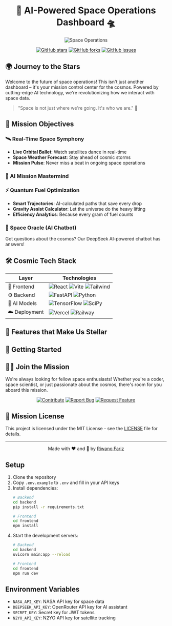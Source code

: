 <div align="center">
  
# 🌌 AI-Powered Space Operations Dashboard 🛸

![Space Operations](https://media.giphy.com/media/v1.Y2lkPTc5MGI3NjExcDd6bW95Y3Vzc2l1OWF4OWF4ZmRxYnBxbGxxbzFyYmx1ZHB1dWx6eCZlcD12MV9pbnRlcm5hbF9naWZfYnlfaWQmY3Q9Zw/xT8qBhrlNooHBHRdV6/giphy.gif)

[![GitHub stars](https://img.shields.io/github/stars/Riwan000/AI-Space-Operations-Dashboard?style=social)](https://github.com/Riwan000/AI-Space-Operations-Dashboard/stargazers)
[![GitHub forks](https://img.shields.io/github/forks/Riwan000/AI-Space-Operations-Dashboard?style=social)](https://github.com/Riwan000/AI-Space-Operations-Dashboard/network/members)
[![GitHub issues](https://img.shields.io/github/issues/Riwan000/AI-Space-Operations-Dashboard)](https://github.com/Riwan000/AI-Space-Operations-Dashboard/issues)

</div>

## 🌍 Journey to the Stars

Welcome to the future of space operations! This isn't just another dashboard – it's your mission control center for the cosmos. Powered by cutting-edge AI technology, we're revolutionizing how we interact with space data.

> "Space is not just where we're going. It's who we are." 🚀

## 🎯 Mission Objectives

### 🛰️ Real-Time Space Symphony
- **Live Orbital Ballet**: Watch satellites dance in real-time
- **Space Weather Forecast**: Stay ahead of cosmic storms
- **Mission Pulse**: Never miss a beat in ongoing space operations

### 🤖 AI Mission Mastermind


### ⚡ Quantum Fuel Optimization
- **Smart Trajectories**: AI-calculated paths that save every drop
- **Gravity Assist Calculator**: Let the universe do the heavy lifting
- **Efficiency Analytics**: Because every gram of fuel counts

### 🌟 Space Oracle (AI Chatbot)
Got questions about the cosmos? Our DeepSeek AI-powered chatbot has answers!

## 🛠️ Cosmic Tech Stack

<div align="center">

| Layer | Technologies |
|-------|--------------|
| 🎨 Frontend | ![React](https://img.shields.io/badge/-React-61DAFB?style=flat-square&logo=react&logoColor=black) ![Vite](https://img.shields.io/badge/-Vite-646CFF?style=flat-square&logo=vite&logoColor=white) ![Tailwind](https://img.shields.io/badge/-Tailwind-38B2AC?style=flat-square&logo=tailwind-css&logoColor=white) |
| ⚙️ Backend | ![FastAPI](https://img.shields.io/badge/-FastAPI-009688?style=flat-square&logo=fastapi&logoColor=white) ![Python](https://img.shields.io/badge/-Python-3776AB?style=flat-square&logo=python&logoColor=white) |
| 🧠 AI Models | ![TensorFlow](https://img.shields.io/badge/-TensorFlow-FF6F00?style=flat-square&logo=tensorflow&logoColor=white) ![SciPy](https://img.shields.io/badge/-SciPy-8CAAE6?style=flat-square&logo=scipy&logoColor=white) |
| ☁️ Deployment | ![Vercel](https://img.shields.io/badge/-Vercel-000000?style=flat-square&logo=vercel&logoColor=white) ![Railway](https://img.shields.io/badge/-Railway-0B0D0E?style=flat-square&logo=railway&logoColor=white) |

</div>

## 🌠 Features that Make Us Stellar

## 🚀 Getting Started

## 👨‍🚀 Join the Mission

We're always looking for fellow space enthusiasts! Whether you're a coder, space scientist, or just passionate about the cosmos, there's room for you aboard this mission.

<div align="center">

[![Contribute](https://img.shields.io/badge/-Contribute-0A0A0A?style=for-the-badge&logo=github&logoColor=white)](CONTRIBUTING.md)
[![Report Bug](https://img.shields.io/badge/-Report%20Bug-red?style=for-the-badge&logo=bug&logoColor=white)](issues)
[![Request Feature](https://img.shields.io/badge/-Request%20Feature-blue?style=for-the-badge&logo=rocket&logoColor=white)](issues)

</div>

## 📜 Mission License

This project is licensed under the MIT License - see the [LICENSE](LICENSE) file for details.

<div align="center">

---
Made with ❤️ and 🚀 by [Riwano Fariz](https://github.com/Riwan000)

</div>

## Setup
1. Clone the repository
2. Copy `.env.example` to `.env` and fill in your API keys
3. Install dependencies:
   ```bash
   # Backend
   cd backend
   pip install -r requirements.txt

   # Frontend
   cd frontend
   npm install
   ```
4. Start the development servers:
   ```bash
   # Backend
   cd backend
   uvicorn main:app --reload

   # Frontend
   cd frontend
   npm run dev
   ```

## Environment Variables
- `NASA_API_KEY`: NASA API key for space data
- `DEEPSEEK_API_KEY`: OpenRouter API key for AI assistant
- `SECRET_KEY`: Secret key for JWT tokens
- `N2YO_API_KEY`: N2YO API key for satellite tracking
